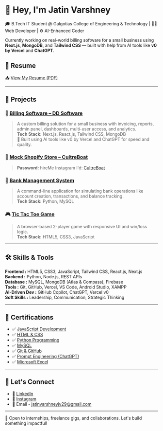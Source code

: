 # 👋 Hey, I'm Jatin Varshney

🎓 B.Tech IT Student @ Galgotias College of Engineering & Technology | 👨‍💻 Web Developer | ⚙️ AI-Enhanced Coder

Currently working on real-world billing software for a small business using **Next.js**, **MongoDB**, and **Tailwind CSS** — built with help from AI tools like **v0 by Vercel** and **ChatGPT**.


## 📄 Resume
📥 [View My Resume (PDF)](https://drive.google.com/file/d/1P_W2QYRtdqPT3u31rpMV6cpYnvTI0NEF/view?usp=sharing)

---

## 💼 Projects

### 🧾 [Billing Software – DD Software](https://ddsoft-sigma.vercel.app)
> A custom billing solution for a small business with invoicing, reports, admin panel, dashboards, multi-user access, and analytics.  
> **Tech Stack:** Next.js, React.js, Tailwind CSS, MongoDB  
> 🧠 Built using AI tools like v0 by Vercel and ChatGPT for speed and quality.

### 🧾 [Mock Shopify Store – CultreBoat](cultreboatt.myshopify.com)
> **Password:** hireMe
> Instagram I'd: [CultreBoat](https://www.instagram.com/cultreboat/)

### 🏦 [Bank Management System](https://github.com/jatiinnn/Bank_Management_System)
> A command-line application for simulating bank operations like account creation, transactions, and balance tracking.  
> **Tech Stack:** Python, MySQL

### 🎮 [Tic Tac Toe Game](https://github.com/jatiinnn/mini-project-Tic-Tac-Toe-)
> A browser-based 2-player game with responsive UI and win/loss logic.  
> **Tech Stack:** HTML5, CSS3, JavaScript

---

## 🛠️ Skills & Tools

**Frontend :**  HTML5, CSS3, JavaScript, Tailwind CSS, React.js, Next.js  
**Backend :**  Python, Node.js, REST APIs  
**Database :**  MySQL, MongoDB (Atlas & Compass), Firebase  
**Tools :**  Git, GitHub, Vercel, VS Code, Android Studio, XAMPP  
**AI-Driven Dev :**  GitHub Copilot, ChatGPT, Vercel v0  
**Soft Skills :**  Leadership, Communication, Strategic Thinking

---

## 📜 Certifications
- ✅ [JavaScript Development](https://drive.google.com/file/d/1CuQL9tuyVx0HB5DWuWubpzSpZXzpWDAl/view?usp=drive_link)
- ✅ [HTML & CSS](https://drive.google.com/file/d/1B85oMYDwqlsFtUSuvG0JZHsdG2RBkwmT/view?usp=drive_link)
- ✅ [Python Programming](https://drive.google.com/file/d/1dQA09zrMX91lFXSvPFv_bLXLu1O5VJfh/view?usp=drive_link)
- ✅ [MySQL](https://drive.google.com/file/d/15HxslmZqFvvmdCDnaaz_6L5greSrGtpH/view?usp=drive_link)
- ✅ [Git & GitHub](https://drive.google.com/file/d/1H7jrIiAf9S6JuVo5PWqJuBT2SkiYE_SX/view?usp=drive_link)
- ✅ [Prompt Engineering (ChatGPT)](https://drive.google.com/file/d/100DX_k-FEw1NS1pP6mWgSYMunvzmlFYk/view?usp=drive_link)
- ✅ [Microsoft Excel](https://drive.google.com/file/d/13JSoiIendCwApgWR239Y89_jydNUXDTL/view?usp=drive_link)

---

## 🔗 Let's Connect

- 💼 [LinkedIn](https://linkedin.com/in/jatin-varshneyyy)
- 📶 [Instagram](https://www.instagram.com/jatin._.0/)
- 📧 Email - jatinvarshneyjv29@gmail.com


---

🧠 Open to internships, freelance gigs, and collaborations. Let's build something impactful!

